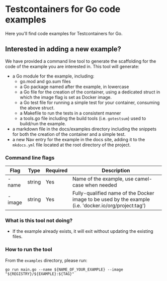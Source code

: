 # Testcontainers for Go code examples

Here you'll find code examples for Testcontainers for Go.

## Interested in adding a new example?

We have provided a command line tool to generate the scaffolding for the code of the example you are interested in. This tool will generate:

- a Go module for the example, including:
    - go.mod and go.sum files
    - a Go package named after the example, in lowercase
    - a Go file for the creation of the container, using a dedicated struct in which the image flag is set as Docker image.
    - a Go test file for running a simple test for your container, consuming the above struct.
    - a Makefile to run the tests in a consistent manner
    - a tools.go file including the build tools (i.e. `gotestsum`) used to build/run the example.
- a markdown file in the docs/examples directory including the snippets for both the creation of the container and a simple test.
- a new Nav entry for the example in the docs site, adding it to the `mkdocs.yml` file located at the root directory of the project.

### Command line flags

| Flag | Type | Required | Description |
|------|------|----------|-------------|
| -name | string | Yes | Name of the example, use camel-case when needed |
| -image | string | Yes | Fully-qualified name of the Docker image to be used by the example (i.e. 'docker.io/org/project:tag') |

### What is this tool not doing?

- If the example already exists, it will exit without updating the existing files.

### How to run the tool

From the `examples` directory, please run:

```shell
go run main.go --name ${NAME_OF_YOUR_EXAMPLE} --image "${REGISTRY}/${EXAMPLE}:${TAG}"
```
